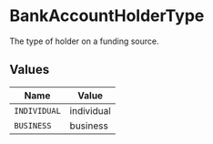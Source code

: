 # BankAccountHolderType

The type of holder on a funding source.


## Values

| Name         | Value        |
| ------------ | ------------ |
| `INDIVIDUAL` | individual   |
| `BUSINESS`   | business     |